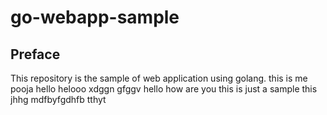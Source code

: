 # go-webapp-sample



## Preface
This repository is the sample of web application using golang.
this is me pooja
hello
helooo
xdggn
gfggv
hello
how are you
this is just a sample
this 
jhhg
mdfbyfgdhfb
tthyt
